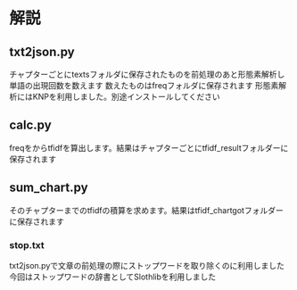 # 解説

## txt2json.py
チャプターごとにtextsフォルダに保存されたものを前処理のあと形態素解析し単語の出現回数を数えます
数えたものはfreqフォルダに保存されます
形態素解析にはKNPを利用しました。別途インストールしてください

## calc.py
freqをからtfidfを算出します。結果はチャプターごとにtfidf_resultフォルダーに保存されます

## sum_chart.py
そのチャプターまでのtfidfの積算を求めます。結果はtfidf_chartgotフォルダーに保存されます

### stop.txt
txt2json.pyで文章の前処理の際にストップワードを取り除くのに利用しました
今回はストップワードの辞書としてSlothlibを利用しました
